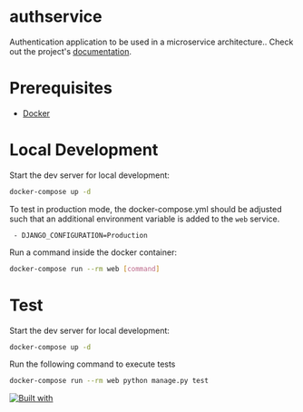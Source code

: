 # authservice

Authentication application to be used in a microservice architecture.. Check out the project's [documentation](http://kiranmah.github.io/authservice/).

# Prerequisites

- [Docker](https://docs.docker.com/docker-for-mac/install/)  

# Local Development

Start the dev server for local development:
```bash
docker-compose up -d
```

To test in production mode, the docker-compose.yml should be adjusted such that an additional environment variable is added to the `web` service.

```docker
 - DJANGO_CONFIGURATION=Production
```

Run a command inside the docker container:

```bash
docker-compose run --rm web [command]
```

# Test

Start the dev server for local development:
```bash
docker-compose up -d
```

Run the following command to execute tests

```bash
docker-compose run --rm web python manage.py test
```

[![Built with](https://img.shields.io/badge/Built_with-Cookiecutter_Django_Rest-F7B633.svg)](https://github.com/agconti/cookiecutter-django-rest)